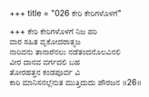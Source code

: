 +++
title = "026 ಕೇರಿ ಕೇರಿಗಳೊಳಗೆ"

+++
ಕೇರಿ ಕೇರಿಗಳೊಳಗೆ ನಿಜ ಪರಿ  
ವಾರ ಸಹಿತ ವೃಕೋದರಾತ್ಮಜ  
ನಾರಿವನು ತಾನಾರೆನಲು ನಡೆತಂದನೊಲವಿನಲಿ  
ವೀರ ದಾನವ ವರ್ಗದಲಿ ಬಹ   
ತೋರಹತ್ತನ ಕಂಡಪೂರ್ವ ವಿ  
ಕಾರಿ ಮಾನಿಸನಲ್ಲೆನುತ ಮುತ್ತಿದುದು ಪೌರಜನ     ॥26॥